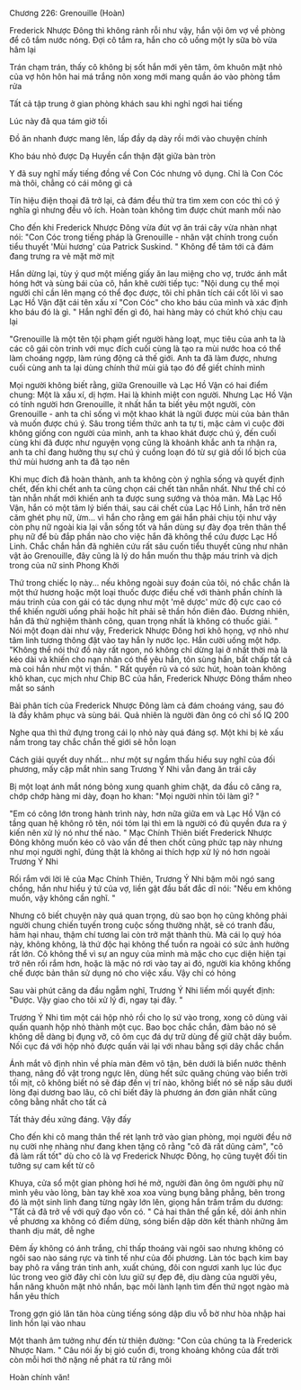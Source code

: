 




Chương 226: Grenouille (Hoàn)


Frederick Nhược Đông thì không rảnh rỗi như vậy, hắn vội ôm vợ về phòng để cô tắm nước nóng. Đợi cô tắm ra, hắn cho cô uống một ly sữa bò vừa hâm lại

Trán chạm trán, thấy cô không bị sốt hắn mới yên tâm, ôm khuôn mặt nhỏ của vợ hôn hôn hai má trắng nõn xong mới mang quần áo vào phòng tắm rửa

Tất cả tập trung ở gian phòng khách sau khi nghỉ ngơi hai tiếng

Lúc này đã qua tám giờ tối

Đồ ăn nhanh được mang lên, lấp đầy dạ dày rồi mới vào chuyện chính

Kho báu nhỏ được Dạ Huyền cẩn thận đặt giữa bàn tròn

Y đã suy nghĩ mấy tiếng đồng về Con Cóc nhưng vô dụng. Chỉ là Con Cóc mà thôi, chẳng có cái mông gì cả

Tín hiệu điện thoại đã trở lại, cả đám đều thử tra tìm xem con cóc thì có ý nghĩa gì nhưng đều vô ích. Hoàn toàn không tìm được chút manh mối nào

Cho đến khi Frederick Nhược Đông vừa đút vợ ăn trái cây vừa nhàn nhạt nói: "Con Cóc trong tiếng pháp là Grenouille - nhân vật chính trong cuốn tiểu thuyết 'Mùi hương' của Patrick Suskind. " Không để tâm tới cả đám đang trưng ra vẻ mặt mờ mịt

Hắn dừng lại, tùy ý quơ một miếng giấy ăn lau miệng cho vợ, trước ánh mắt hóng hớt và sùng bái của cô, hắn khẽ cười tiếp tục: "Nội dung cụ thể mọi người chỉ cần lên mạng có thể đọc được, tôi chỉ phân tích cái cốt lõi vì sao Lạc Hồ Vận đặt cái tên xấu xí "Con Cóc" cho kho báu của mình và xác định kho báu đó là gì. " Hắn nghĩ đến gì đó, hai hàng mày có chút khó chịu cau lại

"Grenouille là một tên tội phạm giết người hàng loạt, mục tiêu của anh ta là các cô gái còn trinh với mục đích cuối cùng là tạo ra mùi nước hoa có thể làm choáng ngợp, làm rúng động cả thế giới. Anh ta đã làm được, nhưng cuối cùng anh ta lại dùng chính thứ mùi giả tạo đó để giết chính mình

Mọi người không biết rằng, giữa Grenouille và Lạc Hồ Vận có hai điểm chung: Một là xấu xí, dị hợm. Hai là khinh miệt con người. Nhưng Lạc Hồ Vận có tính người hơn Grenouille, ít nhất hắn ta biết yêu một người, còn Grenouille - anh ta chỉ sống vì một khao khát là ngửi được mùi của bản thân và muốn được chú ý. Sâu trong tiềm thức anh ta tự ti, mặc cảm vì cuộc đời không giống con người của mình, anh ta khao khát được chú ý, đến cuối cùng khi đã được như nguyện vọng cũng là khoảnh khắc anh ta nhận ra, anh ta chỉ đang hưởng thụ sự chú ý cuồng loạn đó từ sự giả dối lố bịch của thứ mùi hương anh ta đã tạo nên

Khi mục đích đã hoàn thành, anh ta không còn ý nghĩa sống và quyết định chết, đến khi chết anh ta cũng chọn cái chết tàn nhẫn nhất. Như thể chỉ có tàn nhẫn nhất mới khiến anh ta được sung sướng và thỏa mãn. Mà Lạc Hồ Vận, hắn có một tâm lý biến thái, sau cái chết của Lạc Hồ Linh, hắn trở nên căm ghét phụ nữ, ừm... vì hắn cho rằng em gái hắn phải chịu tội như vậy còn phụ nữ ngoài kia lại vẫn sống tốt và hắn dùng sự đày đọa trên thân thể phụ nữ để bù đắp phần nào cho việc hắn đã không thể cứu được Lạc Hồ Linh. Chắc chắn hắn đã nghiên cứu rất sâu cuốn tiểu thuyết cũng như nhân vật ảo Grenouille, đây cũng là lý do hắn muốn thu thập máu trinh và dịch trong của nữ sinh Phong Khởi

Thứ trong chiếc lọ này... nếu không ngoài suy đoán của tôi, nó chắc chắn là một thứ hương hoặc một loại thuốc được điều chế với thành phần chính là máu trinh của con gái có tác dụng như một 'mê dược' mức độ cực cao có thể khiến người uống phải hoặc hít phải sẽ thần hồn điên đảo. Đương nhiên, hắn đã thử nghiệm thành công, quan trọng nhất là không có thuốc giải. " Nói một đoạn dài như vậy, Frederick Nhược Đông hơi khô họng, vợ nhỏ như tâm linh tương thông đặt vào tay hắn ly nước lọc. Hắn cười uống một hớp. "Không thể nói thứ đồ này rất ngon, nó không chỉ dừng lại ở nhất thời mà là kéo dài và khiến cho nạn nhân có thể yêu hắn, tôn sùng hắn, bất chấp tất cả mà coi hắn như một vị thần. " Rất quyến rũ và có sức hút, hoàn toàn không khô khan, cục mịch như Chip BC của hắn, Frederick Nhược Đông thầm nheo mắt so sánh

Bài phân tích của Frederick Nhược Đông làm cả đám choáng váng, sau đó là đầy khâm phục và sùng bái. Quả nhiên là người đàn ông có chỉ số IQ 200

Nghe qua thì thứ đựng trong cái lọ nhỏ này quá đáng sợ. Một khi bị kẻ xấu nắm trong tay chắc chắn thế giới sẽ hỗn loạn

Cách giải quyết duy nhất... như một sự ngầm thấu hiểu suy nghĩ của đối phương, mấy cặp mắt nhìn sang Trương Ý Nhi vẫn đang ăn trái cây

Bị một loạt ánh mắt nóng bỏng xung quanh ghim chặt, da đầu cô căng ra, chớp chớp hàng mi dày, đoạn ho khan: "Mọi người nhìn tôi làm gì? "

"Em có công lớn trong hành trình này, hơn nữa giữa em và Lạc Hồ Vận có tầng quan hệ không rõ tên, nói tóm lại thì em là người có đủ quyền đưa ra ý kiến nên xử lý nó như thế nào. " Mạc Chính Thiên biết Frederick Nhược Đông không muốn kéo cô vào vấn đề then chốt cũng phức tạp này nhưng như mọi người nghĩ, đúng thật là không ai thích hợp xử lý nó hơn ngoài Trương Ý Nhi

Rối rắm với lời lẽ của Mạc Chính Thiên, Trương Ý Nhi bặm môi ngó sang chồng, hắn như hiểu ý tứ của vợ, liền gật đầu bất đắc dĩ nói: "Nếu em không muốn, vậy không cần nghĩ. "

Nhưng cô biết chuyện này quá quan trọng, dù sao bọn họ cũng không phải người chung chiến tuyến trong cuộc sống thường nhật, sẽ có tranh đấu, hãm hại nhau, thậm chí tương lai còn trở mặt thành thù. Mà cái lọ quý hóa này, không không, là thứ độc hại không thể tuồn ra ngoài có sức ảnh hưởng rất lớn. Cô không thể vì sự an nguy của mình mà mặc cho cục diện hiện tại trở nên rối rắm hơn, hoặc là mặc nó rơi vào tay ai đó, người kia không khống chế được bản thân sử dụng nó cho việc xấu. Vậy chỉ có hỏng

Sau vài phút căng da đầu ngẫm nghĩ, Trương Ý Nhi liếm mối quyết định: "Được. Vậy giao cho tôi xử lý đi, ngay tại đây. "

Trương Ý Nhi tìm một cái hộp nhỏ rồi cho lọ sứ vào trong, xong cô dùng vải quấn quanh hộp nhỏ thành một cục. Bao bọc chắc chắn, đảm bảo nó sẽ không dễ dàng bị đụng vỡ, cô ôm cục đá dự trữ dùng để giữ chặt dây buồm. Nối cục đá với hộp nhỏ được quấn vải lại với nhau bằng sợi dây chắc chắn

Ánh mắt vô định nhìn về phía màn đêm vô tận, bên dưới là biển nước thênh thang, nâng đồ vật trong ngực lên, dùng hết sức quăng chúng vào biển trời tối mịt, cô không biết nó sẽ đáp đến vị trí nào, không biết nó sẽ nấp sâu dưới lòng đại dương bao lâu, cô chỉ biết đây là phương án đơn giản nhất cũng công bằng nhất cho tất cả

Tất thảy đều xứng đáng. Vậy đấy

Cho đến khi cô mang thân thể rét lạnh trở vào gian phòng, mọi người đều nở nụ cười nhẹ nhàng như đang khen tặng cô rằng "cô đã rất dũng cảm", "cô đã làm rất tốt" dù cho cô là vợ Frederick Nhược Đông, họ cũng tuyệt đối tin tưởng sự cam kết từ cô

Khuya, cửa sổ một gian phòng hơi hé mở, người đàn ông ôm người phụ nữ mình yêu vào lòng, bàn tay khẽ xoa xoa vùng bụng bằng phẳng, bên trong đó là một sinh linh đang từng ngày lớn lên, giọng hắn trầm trầm du dương: "Tất cả đã trở về với quỹ đạo vốn có. " Cả hai thân thể gần kề, dõi ánh nhìn về phương xa không có điểm dừng, sóng biển dập dờn kết thành những âm thanh dịu mát, dễ nghe

Đêm ấy không có ánh trắng, chỉ thấp thoáng vài ngôi sao nhưng không có ngôi sao nào sáng rực và tinh tế như của đối phương. Làn tóc bạch kim bay bay phô ra vầng trán tinh anh, xuất chúng, đôi con ngươi xanh lục lúc đục lúc trong veo giờ đây chỉ còn lưu giữ sự đẹp đẽ, dịu dàng của người yêu, hắn nâng khuôn mặt nhỏ nhắn, bạc môi lành lạnh tìm đến thứ ngọt ngào mà hắn yêu thích

Trong gợn gió lăn tăn hòa cùng tiếng sóng dập dìu vỗ bờ như hòa nhập hai linh hồn lại vào nhau

Một thanh âm tưởng như đến từ thiên đường: "Con của chúng ta là Frederick Nhược Nam. " Câu nói ấy bị gió cuốn đi, trong khoảng không của đất trời còn mỗi hơi thở nặng nề phát ra từ răng môi

Hoàn chính văn!




